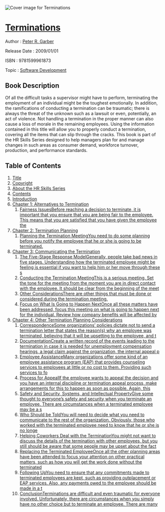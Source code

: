 ![Cover image for Terminations](https://imgdetail.ebookreading.net/cover/cover/software_development/EB9781599961873.jpg)

[Terminations](https://ebookreading.net/view/book/Terminations-EB9781599961873_1.html "Terminations")
====================================================================================================================

Author : [Peter R. Garber](https://ebookreading.net/search/author/Peter+R.+Garber)

Release Date : 2009/01/01

ISBN : 9781599961873

Topic : [Software Development](https://ebookreading.net/search/category/software-development)

Book Description
-----------------

Of all the difficult tasks a supervisor might have to perform, terminating the employment of an individual might be the toughest emotionally. In addition, the ramifications of conducting a termination can be traumatic; there is always the threat of the unknown such as a lawsuit or even, potentially, an act of violence. Not handling a termination in the proper manner can also cause a loss of morale in the remaining employees. Using the information contained in this title will allow you to properly conduct a termination, covering all the items that can slip through the cracks. This book is part of the HR Skills Series designed to help managers plan for and manage changes in such areas as consumer demand, workforce turnover, production, and performance standards.
              
Table of Contents
-----------------

1. [Title](https://ebookreading.net/view/book/Terminations-EB9781599961873_1.html)
1. [Copyright](https://ebookreading.net/view/book/Terminations-EB9781599961873_2.html)
1. [About the HR Skills Series](https://ebookreading.net/view/book/Terminations-EB9781599961873_3.html)
1. [Contents](https://ebookreading.net/view/book/Terminations-EB9781599961873_4.html)
1. [Introduction](https://ebookreading.net/view/book/Terminations-EB9781599961873_5.html)
1. [Chapter 1: Alternatives to Termination](https://ebookreading.net/view/book/Terminations-EB9781599961873_6.html)
    1. [Fairness IssuesBefore reaching a decision to terminate, it is important that you ensure that you are being fair to the employee. This means that you are satisfied that you have given the employee the ](https://ebookreading.net/view/book/Terminations-EB9781599961873_7.html#h3_1)
1. [Chapter 2: Termination Planning](https://ebookreading.net/view/book/Terminations-EB9781599961873_8.html)
    1. [Planning the Termination MeetingYou need to do some planning before you notify the employee that he or she is going to be terminated.](https://ebookreading.net/view/book/Terminations-EB9781599961873_9.html#h3_2)
1. [Chapter 3: Communicating the Termination](https://ebookreading.net/view/book/Terminations-EB9781599961873_10.html)
    1. [The Five-Stage Response ModelGenerally, people take bad news in five stages. Understanding how the terminated employee might be feeling is essential if you want to help him or her move through these s](https://ebookreading.net/view/book/Terminations-EB9781599961873_11.html#h3_3)
    1. [Conducting the Termination MeetingThis is a serious meeting. Set the tone for the meeting from the moment you are in direct contact with the employee. It should be clear from the beginning of the meet](https://ebookreading.net/view/book/Terminations-EB9781599961873_12.html#h3_4)
    1. [Other ConsiderationsThere are other things that must be done or considered during the termination meeting.](https://ebookreading.net/view/book/Terminations-EB9781599961873_13.html#h3_5)
    1. [Focus on What Is Going to Happen NextOnce all these matters have been addressed, focus this meeting on what is going to happen next for the individual. Review how company benefits will be affected by ](https://ebookreading.net/view/book/Terminations-EB9781599961873_14.html#h3_6)
1. [Chapter 4: Other Termination Planning Considerations](https://ebookreading.net/view/book/Terminations-EB9781599961873_15.html)
    1. [CorrespondenceSome organizations’ policies dictate not to send a termination letter that states the reason(s) why an employee was terminated, believing that it will be upsetting to the employee, and t](https://ebookreading.net/view/book/Terminations-EB9781599961873_16.html#h3_7)
    1. [DocumentationCreate a written record of the events leading to the termination in case it is needed for unemployment compensation hearings, a legal claim against the organization, the internal appeal p](https://ebookreading.net/view/book/Terminations-EB9781599961873_17.html#h3_8)
    1. [Employee AssistanceMany organizations offer some kind of an employee assistance program (EAP) that provides counseling services to employees at little or no cost to them. Providing such services to fo](https://ebookreading.net/view/book/Terminations-EB9781599961873_18.html#h3_9)
    1. [Process for AppealIf the employee wants to appeal the decision and you have an internal discipline or termination appeal process, make arrangements for this to happen as soon as possible. Again, this ](https://ebookreading.net/view/book/Terminations-EB9781599961873_19.html#h3_10)
    1. [Safety and Security, Systems, and Intellectual PropertyGive some thought to everyone’s safety and security when you terminate an employee. There are circumstances when a terminated employee may be a s](https://ebookreading.net/view/book/Terminations-EB9781599961873_20.html#h3_11)
    1. [Who Should be ToldYou will need to decide what you need to communicate to the rest of the organization. Obviously, those who worked with the terminated employee need to know that he or she is no longe](https://ebookreading.net/view/book/Terminations-EB9781599961873_21.html#h3_12)
    1. [Helping Coworkers Deal with the TerminationYou might not want to discuss the details of the termination with other employees, but you still should be aware that some people may be upset about the fact](https://ebookreading.net/view/book/Terminations-EB9781599961873_22.html#h3_13)
    1. [Replacing the Terminated EmployeeOnce all the other planning areas have been attended to focus your attention on other practical matters, such as how you will get the work done without the terminated ](https://ebookreading.net/view/book/Terminations-EB9781599961873_23.html#h3_14)
    1. [Following UpYou need to ensure that any commitments made to terminated employees are kept, such as providing outplacement or EAP services. Also, any payments owed to the employee should be made in a t](https://ebookreading.net/view/book/Terminations-EB9781599961873_24.html#h3_15)
    1. [ConclusionTerminations are difficult and even traumatic for everyone involved. Unfortunately, there are circumstances when you simply have no other choice but to terminate an employee. There are many ](https://ebookreading.net/view/book/Terminations-EB9781599961873_25.html#h3_16)
